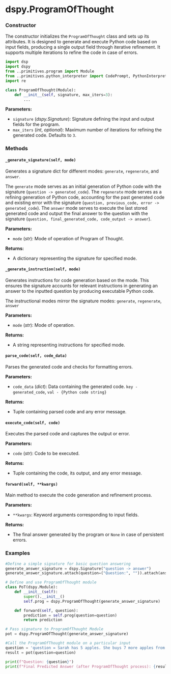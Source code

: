 # dspy.ProgramOfThought

### Constructor

The constructor initializes the `ProgramOfThought` class and sets up its attributes. It is designed to generate and execute Python code based on input fields, producing a single output field through iterative refinement. It supports multiple iterations to refine the code in case of errors.

```python
import dsp
import dspy
from ..primitives.program import Module
from ..primitives.python_interpreter import CodePrompt, PythonInterpreter
import re

class ProgramOfThought(Module):
    def __init__(self, signature, max_iters=3):
        ...
```

**Parameters:**
- `signature` (_dspy.Signature_): Signature defining the input and output fields for the program.
- `max_iters` (_int_, _optional_): Maximum number of iterations for refining the generated code. Defaults to `3`.

### Methods

#### `_generate_signature(self, mode)`

Generates a signature dict for different modes: `generate`, `regenerate`, and `answer`.

The `generate` mode serves as an initial generation of Python code with the signature (`question -> generated_code`).
The `regenerate` mode serves as a refining generation of Python code, accounting for the past generated code and existing error with the signature (`question, previous_code, error -> generated_code`).
The `answer` mode serves to execute the last stored generated code and output the final answer to the question with the signature (`question, final_generated_code, code_output -> answer`).

**Parameters:**
- `mode` (_str_): Mode of operation of Program of Thought.

**Returns:**
- A dictionary representing the signature for specified mode.

#### `_generate_instruction(self, mode)`

Generates instructions for code generation based on the mode. This ensures the signature accounts for relevant instructions in generating an answer to the inputted question by producing executable Python code.

The instructional modes mirror the signature modes: `generate`, `regenerate`, `answer`

**Parameters:**
- `mode` (_str_): Mode of operation.

**Returns:**
- A string representing instructions for specified mode.

#### `parse_code(self, code_data)`

Parses the generated code and checks for formatting errors.

**Parameters:**
- `code_data` (_dict_): Data containing the generated code. `key - generated_code`, `val - {Python code string}`

**Returns:**
- Tuple containing parsed code and any error message.

#### `execute_code(self, code)`

Executes the parsed code and captures the output or error.

**Parameters:**
- `code` (_str_): Code to be executed.

**Returns:**
- Tuple containing the code, its output, and any error message.

#### `forward(self, **kwargs)`

Main method to execute the code generation and refinement process.

**Parameters:**
- `**kwargs`: Keyword arguments corresponding to input fields.

**Returns:**
- The final answer generated by the program or `None` in case of persistent errors.

### Examples

```python
#Define a simple signature for basic question answering
generate_answer_signature = dspy.Signature("question -> answer")
generate_answer_signature.attach(question=("Question:", "")).attach(answer=("Answer:", "often between 1 and 5 words"))

# Define and use ProgramOfThought module
class PoT(dspy.Module):
    def __init__(self):
        super().__init__()
        self.prog = dspy.ProgramOfThought(generate_answer_signature)

    def forward(self, question):
        prediction = self.prog(question=question)
        return prediction

# Pass signature to ProgramOfThought Module
pot = dspy.ProgramOfThought(generate_answer_signature)

#Call the ProgramOfThought module on a particular input
question = 'question = Sarah has 5 apples. She buys 7 more apples from the store. How many apples does Sarah have now?'
result = pot(question=question)

print(f"Question: {question}")
print(f"Final Predicted Answer (after ProgramOfThought process): {result.answer}")
```